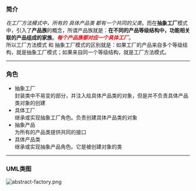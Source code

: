 ### 简介  

*在工厂方法模式中，所有的 具体产品类 都有一个共同的父类*。而在**抽象工厂**模式中，引入了**产品族**的概念，所谓产品族就是：**在不同的产品等级结构中，功能相关联的产品组成的家族**。<span style="color:red">***每个产品族都对应一个具体工厂***</span>。  
所以工厂方法模式 和 抽象工厂模式的区别就是：如果工厂的产品来自多个等级结构，就是抽象工厂模式；如果来自同一个等级结构，就是工厂方法模式。  

---

### 角色  
 
* 抽象工厂    
封装类中不易变的部分，并注入给具体产品类的对象，但是并不负责具体产品类对象的创建  
* 具体工厂    
继承或实现抽象工厂角色。负责创建具体产品类的对象  
* 抽象产品    
为所有的产品类提供共同的接口  
* 具体产品类    
继承或实现抽象产品角色。它是被创建对象的类  

---

### UML类图  
 
![abstract-factory.png](http://timd.cn/content/images/pictures/abstract-factory.png)
  
